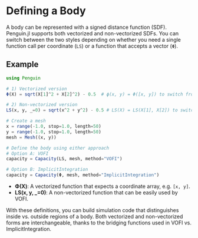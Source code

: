 # Defining a Body

A body can be represented with a signed distance function (SDF). Penguin.jl supports both vectorized and non-vectorized SDFs. You can switch between the two styles depending on whether you need a single function call per coordinate (`LS`) or a function that accepts a vector (`Φ`).

## Example

```julia
using Penguin

# 1) Vectorized version
Φ(X) = sqrt(X[1]^2 + X[2]^2) - 0.5  # ϕ(x, y) = Φ([x, y]) to switch from vectorized to non-vectorized

# 2) Non-vectorized version
LS(x, y, _=0) = sqrt(x^2 + y^2) - 0.5 # LS(X) = LS(X[1], X[2]) to switch from non-vectorized to vectorized

# Create a mesh
x = range(-1.0, stop=1.0, length=50)
y = range(-1.0, stop=1.0, length=50)
mesh = Mesh((x, y))

# Define the body using either approach
# Option A: VOFI
capacity = Capacity(LS, mesh, method="VOFI")

# Option B: ImplicitIntegration
capacity = Capacity(Φ, mesh, method="ImplicitIntegration")
```

- **Φ(X)**: A vectorized function that expects a coordinate array, e.g. `[x, y]`.  
- **LS(x, y, _=0)**: A non-vectorized function that can be easily used by VOFI.  


With these definitions, you can build simulation code that distinguishes inside vs. outside regions of a body. Both vectorized and non-vectorized forms are interchangeable, thanks to the bridging functions used in VOFI vs. ImplicitIntegration.